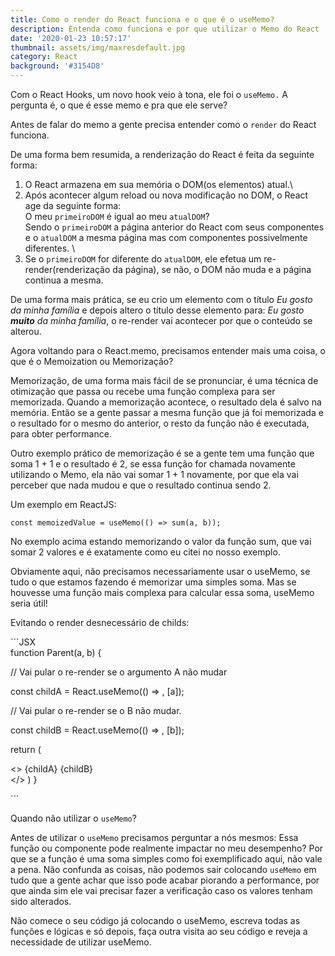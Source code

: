 ```yaml
---
title: Como o render do React funciona e o que é o useMemo?
description: Entenda como funciona e por que utilizar o Memo do React
date: '2020-01-23 10:57:17'
thumbnail: assets/img/maxresdefault.jpg
category: React
background: '#3154D8'
---
```

Com o React Hooks, um novo hook veio à tona, ele foi o `useMemo.` A pergunta é, o que é esse memo e pra que ele serve?

Antes de falar do memo a gente precisa entender como o `render` do React funciona.

De uma forma bem resumida, a renderização do React é feita da seguinte forma:

1. O React armazena em sua memória o DOM(os elementos) atual.\
2. Após acontecer algum reload ou nova modificação no DOM, o React age da seguinte forma:\
   O meu `primeiroDOM` é igual ao meu `atualDOM`?\
   Sendo o `primeiroDOM` a página anterior do React com seus componentes e o `atualDOM` a mesma página mas com componentes possivelmente diferentes. \
3. Se o `primeiroDOM` for diferente do `atualDOM`, ele efetua um re-render(renderização da página), se não, o DOM não muda e a página continua a mesma.

De uma forma mais prática, se eu crio um elemento com o título *Eu gosto da minha família* e depois altero o título desse elemento para: *Eu gosto **muito** da minha família*, o re-render vai acontecer por que o conteúdo se alterou.

Agora voltando para o React.memo, precisamos entender mais uma coisa, o que é o Memoization ou Memorização?

Memorização, de uma forma mais fácil de se pronunciar, é uma técnica de otimização que passa ou recebe uma função complexa para ser memorizada. Quando a memorização acontece, o resultado dela é salvo na memória. Então se a gente passar a mesma função que já foi memorizada e o resultado for o mesmo do anterior, o resto da função não é executada, para obter performance.

Outro exemplo prático de memorização é se a gente tem uma função que soma 1 + 1 e o resultado é 2, se essa função for chamada novamente utilizando o Memo, ela não vai somar 1 + 1 novamente, por que ela vai perceber que nada mudou e que o resultado continua sendo 2.

Um exemplo em ReactJS:

`const memoizedValue = useMemo(() => sum(a, b));`

No exemplo acima estando memorizando o valor da função sum, que vai somar 2 valores e é exatamente como eu citei no nosso exemplo.

Obviamente aqui, não precisamos necessariamente usar o useMemo, se tudo o que estamos fazendo é memorizar uma simples soma. Mas se houvesse uma função mais complexa para calcular essa soma, useMemo seria útil!

Evitando o render desnecessário de childs:

\`\``JSX\
function Parent(a, b) {   

// Vai pular o re-render se o argumento A não mudar

const childA = React.useMemo(() => <ChildA item={a} />, \[a]);   

// Vai pular o re-render se o B não mudar.

const childB = React.useMemo(() => <ChildB item={b} />, \[b]);

  return (     

<>       {childA}       {childB}\
</>   ) }

\`\``

Quando não utilizar o `useMemo`?

Antes de utilizar o `useMemo` precisamos perguntar a nós mesmos: Essa função ou componente pode realmente impactar no meu desempenho? Por que se a função é uma soma simples como foi exemplificado aqui, não vale a pena. Não confunda as coisas, não podemos sair colocando `useMemo` em tudo que a gente achar que isso pode acabar piorando a performance, por que ainda sim ele vai precisar fazer a verificação caso os valores tenham sido alterados. 

Não comece o seu código já colocando o useMemo, escreva todas as funções e lógicas e só depois, faça outra visita ao seu código e reveja a necessidade de utilizar useMemo.

